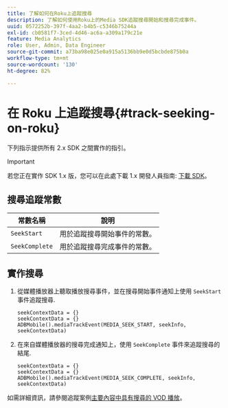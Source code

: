 ```yaml
---
title: 了解如何在Roku上追蹤搜尋
description: 了解如何使用Roku上的Media SDK追蹤搜尋開始和搜尋完成事件。
uuid: 0572252b-397f-4aa2-b4b5-c5346b75244a
exl-id: cb0581f7-3ced-4d46-ac6a-a309a179c21e
feature: Media Analytics
role: User, Admin, Data Engineer
source-git-commit: a73ba98e025e0a915a5136bb9e0d5bcbde875b0a
workflow-type: tm+mt
source-wordcount: '130'
ht-degree: 82%

---
```


# 在 Roku 上追蹤搜尋{#track-seeking-on-roku}

下列指示提供所有 2.x SDK 之間實作的指引。

>[!IMPORTANT]
>
>若您正在實作 SDK 1.x 版，您可以在此處下載 1.x 開發人員指南: [下載 SDK](/help/getting-started/download-sdks.md)。

## 搜尋追蹤常數

| 常數名稱 | 說明 |
|---|---|
| `SeekStart` | 用於追蹤搜尋開始事件的常數。 |
| `SeekComplete` | 用於追蹤搜尋完成事件的常數。 |

## 實作搜尋

1. 從媒體播放器上聽取播放搜尋事件，並在搜尋開始事件通知上使用 `SeekStart` 事件追蹤搜尋.

   ```
   seekContextData = {}
   seekContextData = {}
   ADBMobile().mediaTrackEvent(MEDIA_SEEK_START, seekInfo, seekContextData)
   ```

1. 在來自媒體播放器的搜尋完成通知上，使用 `SeekComplete` 事件來追蹤搜尋的結尾.

   ```
   seekContextData = {}
   seekContextData = {}
   ADBMobile().mediaTrackEvent(MEDIA_SEEK_COMPLETE, seekInfo, seekContextData)
   ```

如需詳細資訊，請參閱追蹤案例[主要內容中具有搜尋的 VOD 播放](/help/use-cases/tracking-scenarios/vod-seeking.md)。
